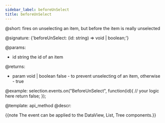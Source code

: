 ```yaml
---
sidebar_label: beforeUnSelect
title: beforeUnSelect
---          
```


@short: fires on unselecting an item, but before the item is really unselected

@signature: {'beforeUnSelect: (id: string) => void | boolean;'}

@params:
- id		string		the id of an item

@returns:
- param		void | boolean		false - to prevent unselecting of an item, otherwise - true

@example:
selection.events.on("BeforeUnSelect", function(id){
    // your logic here
    return false;
});

@template:	api_method
@descr:

{{note The event can be applied to the DataView, List, Tree components.}}
